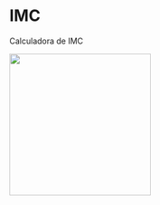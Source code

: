 # IMC
Calculadora de IMC

<a href="http://127.0.0.1:5500/Modelo/modelo.html"><img src="https://user-images.githubusercontent.com/89932146/134068025-8f7faece-cff2-4f9d-98cf-d21ea85b6c5b.PNG" width="250px"></a>

